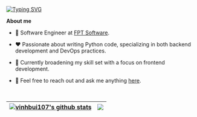 [![Typing SVG](https://readme-typing-svg.demolab.com?font=Fira+Code&size=30&pause=1000&color=317FF7&random=false&width=435&lines=Hello%2C+I'm+Vinh)](https://git.io/typing-svg)

**About me**

- 💼 Software Engineer at [FPT Software](http://fptsoftware.com/).

- ❤️ Passionate about writing Python code, specializing in both backend development and DevOps practices.

- 🚀 Currently broadening my skill set with a focus on frontend development.

- 💬 Feel free to reach out and ask me anything [here](https://github.com/vinhbui107/vinhbui107/issues).

<br>

| <a href="https://github.com/anuraghazra/github-readme-stats"><img align="center" src="https://github-readme-stats-sigma-seven-20.vercel.app/api?username=vinhbui107&show_icons=true&include_all_commits=true&rank_icon=percentile&hide_border=true&theme=transparent&hide=contribs" alt="vinhbui107's github stats" /></a> | <a href="https://github.com/anuraghazra/github-readme-stats"><img align="center" src="https://github-readme-stats-sigma-seven-20.vercel.app/api/top-langs/?username=vinhbui107&layout=compact&hide_border=true&theme=transparent" /></a> |
| ------------- | ------------- |
